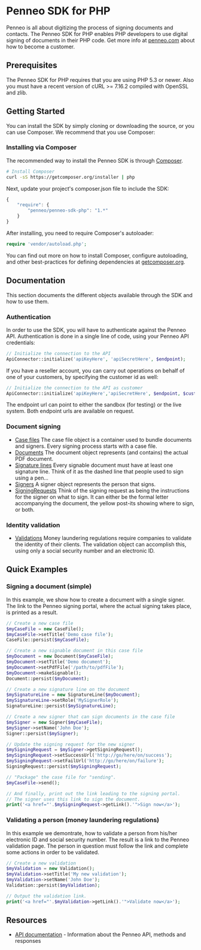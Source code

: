 # Penneo SDK for PHP
Penneo is all about digitizing the process of signing documents and contacts. The Penneo SDK for PHP enables PHP developers to use digital signing of documents in their PHP code. Get more info at [penneo.com](https://penneo.com/) about how to become a customer.

## Prerequisites
The Penneo SDK for PHP requires that you are using PHP 5.3 or newer. Also you must have a recent version of cURL >= 7.16.2 compiled with OpenSSL and zlib.

## Getting Started
You can install the SDK by simply cloning or downloading the source, or you can use Composer. We recommend that you use Composer:

### Installing via Composer

The recommended way to install the Penneo SDK is through [Composer](http://getcomposer.org).

```bash
# Install Composer
curl -sS https://getcomposer.org/installer | php
```

Next, update your project's composer.json file to include the SDK:

```javascript
{
    "require": {
        "penneo/penneo-sdk-php": "1.*"
    }
}
```

After installing, you need to require Composer's autoloader:

```php
require 'vendor/autoload.php';
```
You can find out more on how to install Composer, configure autoloading, and other best-practices for defining dependencies at [getcomposer.org](http://getcomposer.org).

## Documentation
This section documents the different objects available through the SDK and how to use them. 

### Authentication
In order to use the SDK, you will have to authenticate against the Penneo API. Authentication is done in a single line of code, using your Penneo API credentials:

```php
// Initialize the connection to the API
ApiConnector::initialize('apiKeyHere', 'apiSecretHere', $endpoint);
```

If you have a reseller account, you can carry out operations on behalf of one of your customers, by specifying the customer id as well:

```php
// Initialize the connection to the API as customer
ApiConnector::initialize('apiKeyHere','apiSecretHere', $endpoint, $customerId);
```

The endpoint url can point to either the sandbox (for testing) or the live system. Both endpoint urls are available on request.

### Document signing
* [Case files][casefile-docs]
The case file object is a container used to bundle documents and signers. Every signing process starts with a case file.
* [Documents][document-docs]
The document object represents (and contains) the actual PDF document.
* [Signature lines][signature-line-docs]
Every signable document must have at least one signature line. Think of it as the dashed line that people used to sign using a pen...
* [Signers][signer-docs]
A signer object represents the person that signs.
* [SigningRequests][signing-request-docs]
Think of the signing request as being the instructions for the signer on what to sign. It can either be the formal letter accompanying the document, the yellow post-its showing where to sign, or both.

### Identity validation
* [Validations][validation-docs]
Money laundering regulations require companies to validate the identity of their clients. The validation object can accomplish this, using only a social security number and an electronic ID.

## Quick Examples

### Signing a document (simple)
In this example, we show how to create a document with a single signer.
The link to the Penneo signing portal, where the actual signing takes place, is printed as a result.

```php
// Create a new case file
$myCaseFile = new CaseFile();
$myCaseFile->setTitle('Demo case file');
CaseFile::persist($myCaseFile);

// Create a new signable document in this case file
$myDocument = new Document($myCaseFile);
$myDocument->setTitle('Demo document');
$myDocument->setPdfFile('/path/to/pdfFile');
$myDocument->makeSignable();
Document::persist($myDocument);

// Create a new signature line on the document
$mySignatureLine = new SignatureLine($myDocument);
$mySignatureLine->setRole('MySignerRole');
SignatureLine::persist($mySignatureLine);

// Create a new signer that can sign documents in the case file
$mySigner = new Signer($myCaseFile);
$mySigner->setName('John Doe');
Signer::persist($mySigner);

// Update the signing request for the new signer
$mySigningRequest = $mySigner->getSigningRequest();
$mySigningRequest->setSuccessUrl('http://go/here/on/success');
$mySigningRequest->setFailUrl('http://go/here/on/failure');
SigningRequest::persist($mySigningRequest);

// "Package" the case file for "sending".
$myCaseFile->send();

// And finally, print out the link leading to the signing portal.
// The signer uses this link to sign the document.
print('<a href="'.$mySigningRequest->getLink().'">Sign now</a>');
```

### Validating a person (money laundering regulations)
In this example we demontrate, how to validate a person from his/her electronic ID and social security number.
The result is a link to the Penneo validation page. The person in question must follow the link and complete some actions in order to be validated.

```php
// Create a new validation
$myValidation = new Validation();
$myValidation->setTitle('My new validation');
$myValidation->setName('John Doe');
Validation::persist($myValidation);

// Output the validation link.
print('<a href="'.$myValidation->getLink().'">Validate now</a>');

```

## Resources

* [API documentation][docs-api] - Information about the Penneo API, methods and responses


[docs-api]: https://app.penneo.com/api/docs
[casefile-docs]: docs/casefile.md
[document-docs]: docs/document.md
[signature-line-docs]: docs/signature-line.md
[signer-docs]: docs/signer.md
[signing-request-docs]: docs/signing-request.md
[validation-docs]: docs/validation.md
